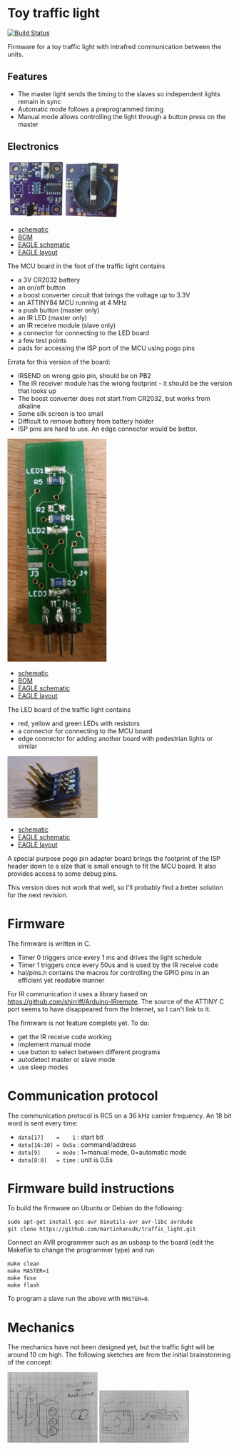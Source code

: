 Toy traffic light
=================

[![Build Status](https://travis-ci.org/martinhansdk/traffic_light.png)](https://travis-ci.org/martinhansdk/traffic_light)

Firmware for a toy traffic light with intrafred communication between the units.

Features
--------

* The master light sends the timing to the slaves so independent lights remain
  in sync
* Automatic mode follows a preprogrammed timing
* Manual mode allows controlling the light through a button press on the master

Electronics
-----------

<img alt="MCU PCB" src="img/pcb.png" width="50%">

  * [schematic](pcb/MCU%20board_in_foot_v2.pdf)
  * [BOM](pcb/MCU%20board_in_foot_BOM_v2.html)
  * [EAGLE schematic](pcb/MCU%20board_in_foot_v2.sch)
  * [EAGLE layout](pcb/MCU%20board_in_foot_v2.brd)


The MCU board in the foot of the traffic light contains 

  * a 3V CR2032 battery 
  * an on/off button
  * a boost converter circuit that brings the voltage up to 3.3V
  * an ATTINY84 MCU running at 4 MHz
  * a push button (master only)
  * an IR LED (master only)
  * an IR receive module (slave only)
  * a connector for connecting to the LED board
  * a few test points
  * pads for accessing the ISP port of the MCU using pogo pins

Errata for this version of the board:

  * IRSEND on wrong gpio pin, should be on PB2
  * The IR receiver module has the wrong footprint - it should be the version that looks up
  * The boost converter does not start from CR2032, but works from alkaline
  * Some silk screen is too small
  * Difficult to remove battery from battery holder
  * ISP pins are hard to use. An edge connector would be better.

<img alt="LED PCB" src="img/pcb-leds.jpg">

  * [schematic](pcb/LEDs_in_top.pdf)
  * [BOM](pcb/LEDs_in_top_BOM.html)
  * [EAGLE schematic](pcb/LEDs_in_top.sch)
  * [EAGLE layout](pcb/LEDs_in_top.brd)

The LED board of the traffic light contains

  * red, yellow and green LEDs with resistors
  * a connector for connecting to the MCU board
  * edge connector for adding another board with pedestrian lights or similar

<img alt="LED PCB" src="img/pcb-isp.jpg" width="40%">

  * [schematic](pcb/pogo_pin_programmer_adapter.pdf)
  * [EAGLE schematic](pcb/pogo_pin_programmer_adapter.sch)
  * [EAGLE layout](pcb/pogo_pin_programmer_adapter.brd)

A special purpose pogo pin adapter board brings the footprint of the
ISP header down to a size that is small enough to fit the MCU
board. It also provides access to some debug pins.

This version does not work that well, so I'll probably find a better
solution for the next revision.

Firmware
========

The firmware is written in C.

 * Timer 0 triggers once every 1 ms and drives the light schedule
 * Timer 1 triggers once every 50us and is used by the IR receive code
 * hal/pins.h contains the macros for controlling the GPIO pins in an efficient yet readable manner

For IR communication it uses a library based on
https://github.com/shirriff/Arduino-IRremote. The source of the ATTINY C port
seems to have disappeared from the Internet, so I can't link to it.

The firmware is not feature complete yet. To do:

 * get the IR receive code working
 * implement manual mode
 * use button to select between different programs
 * autodetect master or slave mode
 * use sleep modes

Communication protocol
======================

The communication protocol is RC5 on a 36 kHz carrier frequency. An 18 bit word is sent every time:

 * `data[17]    =    1` : start bit
 * `data[16:10] = 0x5a` : command/address
 * `data[9]     = mode` : 1=manual mode, 0=automatic mode
 * `data[8:0]   = time` : unit is 0.5s

Firmware build instructions
===========================

To build the firmware on Ubuntu or Debian do the following:

    sudo apt-get install gcc-avr binutils-avr avr-libc avrdude
    git clone https://github.com/martinhansdk/traffic_light.git
    
Connect an AVR programmer such as an usbasp to the board (edit the Makefile to change the programmer type) and run
    
    make clean
    make MASTER=1
    make fuse
    make flash
    
To program a slave run the above with `MASTER=0`.

Mechanics
=========

The mechanics have not been designed yet, but the traffic light will
be around 10 cm high. The following sketches are from the initial
brainstorming of the concept:

<img alt="Sketch of the top mechanics" src="img/top_mechanics.jpg" width="40%">

<img alt="Sketch of the foot mechanics" src="img/foot_mechanics.jpg" width="40%">


